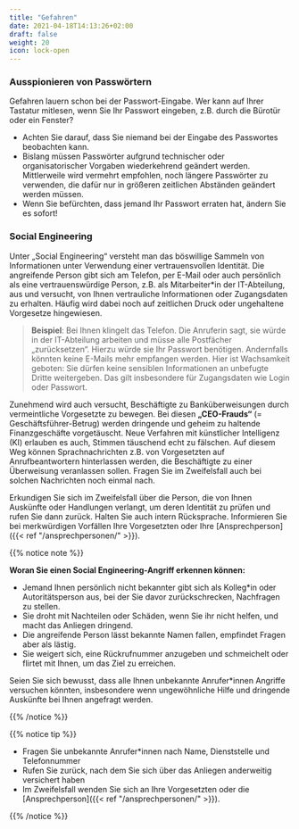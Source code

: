 ```yaml
---
title: "Gefahren"
date: 2021-04-18T14:13:26+02:00
draft: false
weight: 20
icon: lock-open
---
```


### Ausspionieren von Passwörtern

Gefahren lauern schon bei der Passwort-Eingabe. Wer kann auf Ihrer Tastatur mitlesen, wenn Sie Ihr Passwort eingeben, z.B. durch die Bürotür oder ein Fenster?

- Achten Sie darauf, dass Sie niemand bei der Eingabe des Passwortes beobachten kann.
- Bislang müssen Passwörter aufgrund technischer oder organisatorischer Vorgaben wiederkehrend geändert werden. Mittlerweile wird vermehrt empfohlen, noch längere Passwörter zu verwenden, die dafür nur in größeren zeitlichen Abständen geändert werden müssen.
- Wenn Sie befürchten, dass jemand Ihr Passwort erraten hat, ändern Sie es sofort!

### Social Engineering

Unter „Social Engineering“ versteht man das böswillige Sammeln von Informationen unter Verwendung einer vertrauensvollen Identität. Die angreifende Person gibt sich am Telefon, per E-Mail oder auch persönlich als eine vertrauenswürdige Person, z.B. als Mitarbeiter*in der IT-Abteilung, aus und versucht, von Ihnen vertrauliche Informationen oder Zugangsdaten zu erhalten. Häufig wird dabei noch auf zeitlichen Druck oder ungehaltene Vorgesetze hingewiesen.

> **Beispiel**: Bei Ihnen klingelt das Telefon. Die Anruferin sagt, sie würde in der IT-Abteilung arbeiten und müsse alle Postfächer „zurücksetzen“. Hierzu würde sie Ihr Passwort benötigen. Andernfalls könnten keine E-Mails mehr empfangen werden. Hier ist Wachsamkeit geboten: Sie dürfen keine sensiblen Informationen an unbefugte Dritte weitergeben. Das gilt insbesondere für Zugangsdaten wie Login oder Passwort.

Zunehmend wird auch versucht, Beschäftigte zu Banküberweisungen durch vermeintliche Vorgesetzte zu bewegen. Bei diesen **„CEO-Frauds“** (= Geschäftsführer-Betrug) werden dringende und geheim zu haltende Finanzgeschäfte vorgetäuscht.  Neue Verfahren mit künstlicher Intelligenz (KI) erlauben es auch, Stimmen täuschend echt zu fälschen. Auf diesem Weg können Sprachnachrichten z.B. von Vorgesetzten auf Anrufbeantwortern hinterlassen werden, die Beschäftigte zu einer Überweisung veranlassen sollen. Fragen Sie im Zweifelsfall auch bei solchen Nachrichten noch einmal nach. 

Erkundigen Sie sich im Zweifelsfall über die Person, die von Ihnen Auskünfte oder Handlungen verlangt, um deren Identität zu prüfen und rufen Sie dann zurück. Halten Sie auch intern Rücksprache. Informieren Sie bei merkwürdigen Vorfällen Ihre Vorgesetzten oder Ihre [Ansprechperson]({{< ref "/ansprechpersonen/" >}}).

{{% notice note %}}

**Woran Sie einen Social Engineering-Angriff erkennen können:**

- Jemand Ihnen persönlich nicht bekannter gibt sich als Kolleg*in oder Autoritätsperson aus, bei der Sie davor zurückschrecken, Nachfragen zu stellen.
- Sie droht mit Nachteilen oder Schäden, wenn Sie ihr nicht helfen, und macht das Anliegen dringend.
- Die angreifende Person lässt bekannte Namen fallen, empfindet Fragen aber als lästig.
- Sie weigert sich, eine Rückrufnummer anzugeben und schmeichelt oder flirtet mit Ihnen, um das Ziel zu erreichen.

Seien Sie sich bewusst, dass alle Ihnen unbekannte Anrufer*innen Angriffe versuchen könnten, insbesondere wenn ungewöhnliche Hilfe und dringende Auskünfte bei Ihnen angefragt werden.

{{% /notice %}}

{{% notice tip %}}

- Fragen Sie unbekannte Anrufer*innen nach Name, Dienststelle und Telefonnummer
- Rufen Sie zurück, nach dem Sie sich über das Anliegen anderweitig versichert haben
- Im Zweifelsfall wenden Sie sich an Ihre Vorgesetzten oder die [Ansprechperson]({{< ref "/ansprechpersonen/" >}}).

{{% /notice %}}

